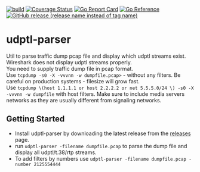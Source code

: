 [![build](https://github.com/olegromanchuk/udptl-parser/actions/workflows/release.yml/badge.svg)](https://github.com/olegromanchuk/udptl-parser/actions/workflows/release.yml/badge.svg)
[![Coverage Status](https://coveralls.io/repos/github/olegromanchuk/udptl-parser/badge.svg?branch=master)](https://coveralls.io/github/olegromanchuk/udptl-parser?branch=master)
[![Go Report Card](https://goreportcard.com/badge/github.com/olegromanchuk/udptl-parser)](https://goreportcard.com/report/github.com/olegromanchuk/udptl-parser)
[![Go Reference](https://pkg.go.dev/badge/github.com/olegromanchuk/udptl-parser.svg)](https://pkg.go.dev/github.com/olegromanchuk/udptl-parser)
[![GitHub release (release name instead of tag name)](https://img.shields.io/github/v/release/olegromanchuk/udptl-parser)](https://github.com/olegromanchuk/udptl-parser/releases)

# udptl-parser
Util to parse traffic dump pcap file and display which udptl streams exist. Wireshark does not display udptl streams properly.  
You need to supply traffic dump file in pcap format.   
Use `tcpdump -s0 -X -vvvnn -w dumpfile.pcap>` - without any filters. Be careful on production systems - filesize will grow fast.  
Use `tcpdump \(host 1.1.1.1 or host 2.2.2.2 or net 5.5.5.0/24 \) -s0 -X -vvvnn -w dumpfile` with  host filters. Make sure to include media servers networks as they are usually different from signaling networks.

## Getting Started
* Install udptl-parser by downloading the latest release from the [releases](https://github.com/olegromanchuk/udptl-parser/releases) page.
* run `udptl-parser -filename dumpfile.pcap` to parse the dump file and display all udptl/t.38/rtp streams.
* To add filters by numbers use `udptl-parser -filename dumpfile.pcap -number 2125554444`

